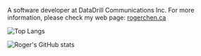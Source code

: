 A software developer at DataDrill Communications Inc. For more information, please check my web page: [rogerchen.ca](https://www.rogerchen.ca)

![Top Langs](https://github-readme-stats.vercel.app/api/top-langs/?username=roger-mengqiu-chen&hide=html,css&layout=compact)

![Roger's GitHub stats](https://github-readme-stats.vercel.app/api?username=roger-mengqiu-chen&show_icons=true&theme=transparent&hide_rank=true)
